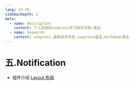```yaml
---
lang: zh-CN
sidebarDepth: 2
meta:
  - name: description
    content: 个人总结的vuepress学习技术文档-语法
  - name: keywords
    content: vuepress,最新技术文档,vuepress语法,markdown语法
---
```


# 五.Notification

- 组件介绍
  [Layout 布局](https://element-plus.gitee.io/#/zh-CN/component/layout)
